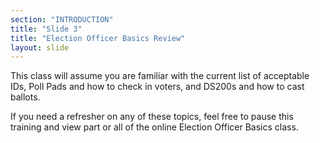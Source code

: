 ```yaml
---
section: "INTRODUCTION"
title: "Slide 3"
title: "Election Officer Basics Review"
layout: slide
---
```


This class will assume you are familiar with the current list of acceptable IDs, Poll Pads and how to check in voters, and DS200s and how to cast ballots.

If you need a refresher on any of these topics, feel free to pause this training and view part or all of the online Election Officer Basics class.